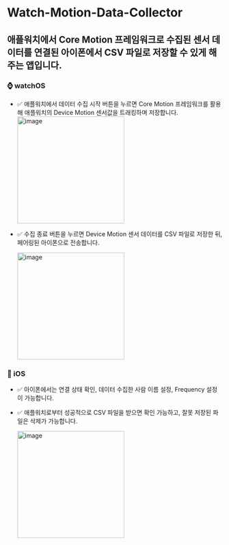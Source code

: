 # Watch-Motion-Data-Collector
애플워치에서 Core Motion 프레임워크로 수집된 센서 데이터를 연결된 아이폰에서 CSV 파일로 저장할 수 있게 해주는 앱입니다.
----

### ⌚️ watchOS
- ✅ 애플워치에서 데이터 수집 시작 버튼을 누르면 Core Motion 프레임워크를 활용해 애플워치의 Device Motion 센서값을 트래킹하며 저장합니다.
  <img width="250" alt="image" src="https://github.com/kybeen/Watch-Motion-Data-Collector/assets/89764127/0601aee9-8e36-4c57-b34e-966b87e2735a">


- ✅ 수집 종료 버튼을 누르면 Device Motion 센서 데이터를 CSV 파일로 저장한 뒤, 페어링된 아이폰으로 전송합니다.

  <img width="250" alt="image" src="https://github.com/kybeen/Watch-Motion-Data-Collector/assets/89764127/b66507a6-9422-452c-ba4d-2f51fef669ec">


### 📱 iOS
- ✅ 아이폰에서는 연결 상태 확인, 데이터 수집한 사람 이름 설정, Frequency 설정이 가능합니다.
- ✅ 애플워치로부터 성공적으로 CSV 파일을 받으면 확인 가능하고, 잘못 저장된 파일은 삭제가 가능합니다.
  
  <img width="250" alt="image" src="https://github.com/kybeen/Watch-Motion-Data-Collector/assets/89764127/bfe7922c-d4df-4389-a45f-6b444c37661e">
